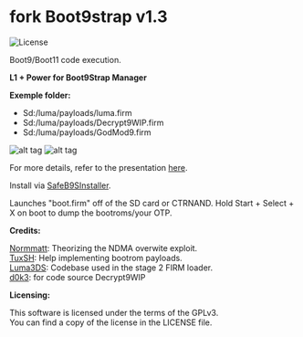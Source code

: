 fork Boot9strap v1.3
=====
![License](https://img.shields.io/badge/License-GPLv3-blue.svg)

Boot9/Boot11 code execution.


**L1 + Power for Boot9Strap Manager**

**Exemple folder:**

* Sd:/luma/payloads/luma.firm
* Sd:/luma/payloads/Decrypt9WIP.firm
* Sd:/luma/payloads/GodMod9.firm

![alt tag](https://github.com/kasai07/boot9strap-Manager/blob/master/image_1.bmp) ![alt tag](https://github.com/kasai07/boot9strap-Manager/blob/master/image_2.png)

For more details, refer to the presentation [here](https://sciresm.github.io/33-and-a-half-c3/).

Install via [SafeB9SInstaller](https://github.com/d0k3/SafeB9SInstaller).

Launches "boot.firm" off of the SD card or CTRNAND. Hold Start + Select + X on boot to dump the bootroms/your OTP.

**Credits:**

[Normmatt](https://github.com/Normmatt): Theorizing the NDMA overwite exploit.    
[TuxSH](https://github.com/TuxSH): Help implementing bootrom payloads.    
[Luma3DS](https://github.com/AuroraWright/Luma3DS): Codebase used in the stage 2 FIRM loader.    
[d0k3](https://github.com/d0k3/Decrypt9WIP): for code source Decrypt9WIP

**Licensing:**

This software is licensed under the terms of the GPLv3.  
You can find a copy of the license in the LICENSE file.

